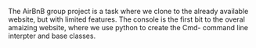The AirBnB group project is a task where we clone to the already available website, but with limited features.
The console is the first bit to the overal amaizing website, where we use python to create the Cmd- command line interpter and base classes.
